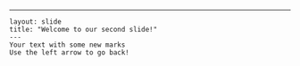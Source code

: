  ---
    layout: slide
    title: "Welcome to our second slide!"
    ---
    Your text with some new marks
    Use the left arrow to go back!
    
